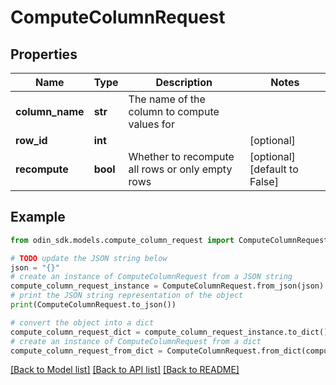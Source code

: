 # ComputeColumnRequest


## Properties

Name | Type | Description | Notes
------------ | ------------- | ------------- | -------------
**column_name** | **str** | The name of the column to compute values for | 
**row_id** | **int** |  | [optional] 
**recompute** | **bool** | Whether to recompute all rows or only empty rows | [optional] [default to False]

## Example

```python
from odin_sdk.models.compute_column_request import ComputeColumnRequest

# TODO update the JSON string below
json = "{}"
# create an instance of ComputeColumnRequest from a JSON string
compute_column_request_instance = ComputeColumnRequest.from_json(json)
# print the JSON string representation of the object
print(ComputeColumnRequest.to_json())

# convert the object into a dict
compute_column_request_dict = compute_column_request_instance.to_dict()
# create an instance of ComputeColumnRequest from a dict
compute_column_request_from_dict = ComputeColumnRequest.from_dict(compute_column_request_dict)
```
[[Back to Model list]](../README.md#documentation-for-models) [[Back to API list]](../README.md#documentation-for-api-endpoints) [[Back to README]](../README.md)


